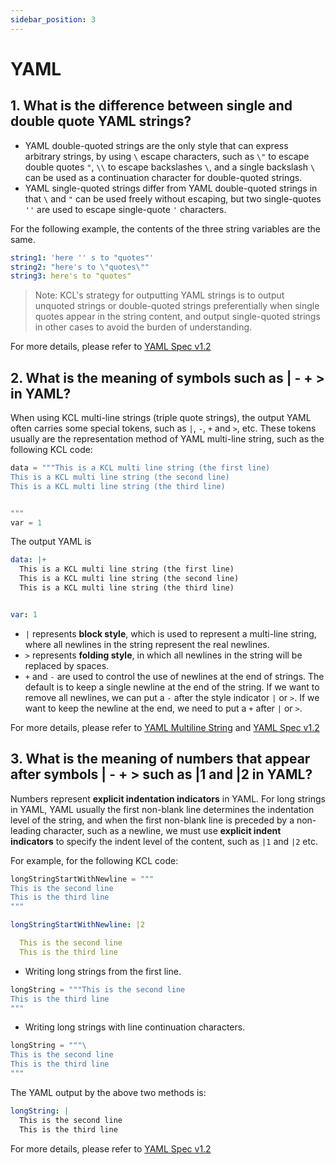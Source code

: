```yaml
---
sidebar_position: 3
---
```


# YAML

## 1. What is the difference between single and double quote YAML strings?

- YAML double-quoted strings are the only style that can express arbitrary strings, by using `\` escape characters, such as `\"` to escape double quotes `"`, `\\` to escape backslashes `\`, and a single backslash `\` can be used as a continuation character for double-quoted strings.
- YAML single-quoted strings differ from YAML double-quoted strings in that `\` and `"` can be used freely without escaping, but two single-quotes `''` are used to escape single-quote `'` characters.

For the following example, the contents of the three string variables are the same.

```yaml
string1: 'here '' s to "quotes"'
string2: "here's to \"quotes\""
string3: here's to "quotes"
```

> Note: KCL's strategy for outputting YAML strings is to output unquoted strings or double-quoted strings preferentially when single quotes appear in the string content, and output single-quoted strings in other cases to avoid the burden of understanding.

For more details, please refer to [YAML Spec v1.2](https://yaml.org/spec/1.2.1/)

## 2. What is the meaning of symbols such as | - + > in YAML?

When using KCL multi-line strings (triple quote strings), the output YAML often carries some special tokens, such as `|`, `-`, `+` and `>`, etc. These tokens usually are the representation method of YAML multi-line string, such as the following KCL code:

```python
data = """This is a KCL multi line string (the first line)
This is a KCL multi line string (the second line)
This is a KCL multi line string (the third line)


"""
var = 1
```

The output YAML is

```yaml
data: |+
  This is a KCL multi line string (the first line)
  This is a KCL multi line string (the second line)
  This is a KCL multi line string (the third line)


var: 1
```

- `|` represents **block style**, which is used to represent a multi-line string, where all newlines in the string represent the real newlines.
- `>` represents **folding style**, in which all newlines in the string will be replaced by spaces.
- `+` and `-` are used to control the use of newlines at the end of strings. The default is to keep a single newline at the end of the string. If we want to remove all newlines, we can put a `-` after the style indicator `|` or `>`. If we want to keep the newline at the end, we need to put a `+` after `|` or `>`.

For more details, please refer to [YAML Multiline String](https://yaml-multiline.info/) and [YAML Spec v1.2](https://yaml.org/spec/1.2.1/)

## 3. What is the meaning of numbers that appear after symbols | - + > such as |1 and |2 in YAML?

Numbers represent **explicit indentation indicators** in YAML. For long strings in YAML, YAML usually the first non-blank line determines the indentation level of the string, and when the first non-blank line is preceded by a non-leading character, such as a newline, we must use **explicit indent indicators** to specify the indent level of the content, such as `|1` and `|2` etc.

For example, for the following KCL code:

```python
longStringStartWithNewline = """
This is the second line
This is the third line
"""

```

```yaml
longStringStartWithNewline: |2

  This is the second line
  This is the third line
```

- Writing long strings from the first line.

```python
longString = """This is the second line
This is the third line
"""
```

- Writing long strings with line continuation characters.

```python
longString = """\
This is the second line
This is the third line
"""
```

The YAML output by the above two methods is:

```yaml
longString: |
  This is the second line
  This is the third line
```

For more details, please refer to [YAML Spec v1.2](https://yaml.org/spec/1.2.1/)
